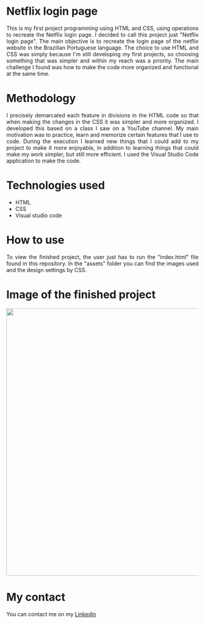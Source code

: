 # Netflix login page
<p align="justify">
This is my first project programming using HTML and CSS, using operations to recreate the Netflix login page. 
I decided to call this project just "Netflix login page". The main objective is to recreate the login page of the netflix website in the Brazilian Portuguese language. The choice to use HTML and CSS was simply because I'm still developing my first projects, so choosing something that was simpler and within my reach was a priority. The main challenge I found was how to make the code more organized and functional at the same time.
</p>

# Methodology
<p align="justify">
I precisely demarcated each feature in divisions in the HTML code so that when making the changes in the CSS it was simpler and more organized. I developed this based on a class I saw on a YouTube channel. My main motivation was to practice, learn and memorize certain features that I use to code. During the execution I learned new things that I could add to my project to make it more enjoyable, in addition to learning things that could make my work simpler, but still more efficient.
I used the Visual Studio Code application to make the code. 
</p>


# Technologies used
+ HTML
+ CSS
+ Visual studio code

# How to use
<p align="justify">
To view the finished project, the user just has to run the "index.html" file found in this repository. In the "assets" folder you can find the images used and the design settings by CSS.
</p>

# Image of the finished project
<div align = "center">
<img src = "https://user-images.githubusercontent.com/124335351/227735090-87d2b592-3c79-489d-9d4d-bb33f8b50f9e.jpeg" width = "700px"/>
</div>

# My contact
You can contact me on my [Linkedin](https://www.linkedin.com/in/diego-leung-de-souza-7a3528258/)

